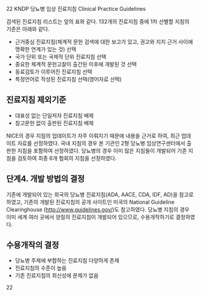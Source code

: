 22 KNDP 당뇨병 임상 진료지침 Clinical Practice Guidelines

검색된 진료지침 리스트는 앞의 표와 같다. 132개의 진료지침 중에 1차 선별할 지침의 기준은 아래와 같다.

*   근거중심 진료지침(체계적 문헌 검색에 대한 보고가 있고, 권고와 지지 근거 사이에 명확한 연계가 있는 것) 선택
*   국가 단위 또는 국제적 단위 진료지침 선택
*   중요한 체계적 문헌고찰이 출간된 이후에 개발된 것 선택
*   동료검토가 이루어진 진료지침 선택
*   특정언어로 작성된 진료지침 선택(영어자료 선택)

## 진료지침 제외기준

*   대표성 없는 단일저자 진료지침 배제
*   참고문헌 없이 출판된 진료지침 배제

NICE의 경우 지침의 업데이트가 자주 이뤄지기 때문에 내용을 근거로 하여, 최근 업데이트 자료를 선정하였다. 국내 지침의 경우 본 기관인 2형 당뇨병 임상연구센터에서 출판한 지침을 포함하여 선정하였다. 당뇨병의 경우 이미 많은 지침들이 개발되어 기존 지침을 검토하여 최종 6개 협회의 지침을 선정하였다.

## 단계4. 개발 방법의 결정

기존에 개발되어 있는 외국의 당뇨병 진료지침(ADA, AACE, CDA, IDF, AD)을 참고로 하였고, 기존의 개발된 진료지침의 공개 사이트인 미국의 National Guideline Clearinghouse (http://www.guidelines.gov/)도 참고하였다. 당뇨병 지침의 경우 이미 세계 여러 곳에서 양질의 진료지침이 개발되어 있으므로, 수용개작하기로 결정하였다.

## 수용개작의 결정

*   당뇨병 주제에 부합하는 진료지침 다양하게 존재
*   진료지침의 수준이 높음
*   기존 진료지침의 최신성에 문제가 없음

<PAGE>22